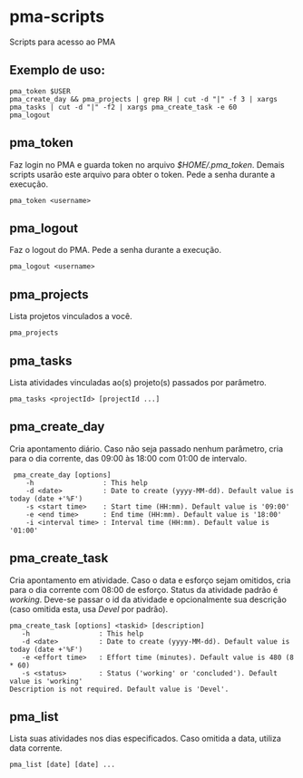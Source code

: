 pma-scripts
===========

Scripts para acesso ao PMA

Exemplo de uso:
---------------

    pma_token $USER
    pma_create_day && pma_projects | grep RH | cut -d "|" -f 3 | xargs pma_tasks | cut -d "|" -f2 | xargs pma_create_task -e 60
    pma_logout
    

pma_token
---------

Faz login no PMA e guarda token no arquivo *$HOME/.pma_token*. Demais scripts usarão este arquivo para obter o token. Pede a senha durante a execução.

    pma_token <username>
    

pma_logout
---------

Faz o logout do PMA. Pede a senha durante a execução.

    pma_logout <username>

pma_projects
---------

Lista projetos vinculados a você.

    pma_projects

pma_tasks
---------

Lista atividades vinculadas ao(s) projeto(s) passados por parâmetro.

    pma_tasks <projectId> [projectId ...]

pma_create_day
--------------

Cria apontamento diário. Caso não seja passado nenhum parâmetro, cria para o dia corrente, das 09:00 às 18:00 com 01:00 de intervalo.

     pma_create_day [options]
        -h                 : This help
        -d <date>          : Date to create (yyyy-MM-dd). Default value is today (date +'%F')
        -s <start time>    : Start time (HH:mm). Default value is '09:00'
        -e <end time>      : End time (HH:mm). Default value is '18:00'
        -i <interval time> : Interval time (HH:mm). Default value is '01:00'
        
pma_create_task
---------------

Cria apontamento em atividade. Caso o data e esforço sejam omitidos, cria para o dia corrente com 08:00 de esforço. Status da atividade padrão é *working*.
Deve-se passar o id da atividade e opcionalmente sua descrição (caso omitida esta, usa *Devel* por padrão).

    pma_create_task [options] <taskid> [description]
       -h                 : This help
       -d <date>          : Date to create (yyyy-MM-dd). Default value is today (date +'%F')
       -e <effort time>   : Effort time (minutes). Default value is 480 (8 * 60)
       -s <status>        : Status ('working' or 'concluded'). Default value is 'working'
    Description is not required. Default value is 'Devel'.

pma_list
--------

Lista suas atividades nos dias especificados. Caso omitida a data, utiliza data corrente.

    pma_list [date] [date] ...
